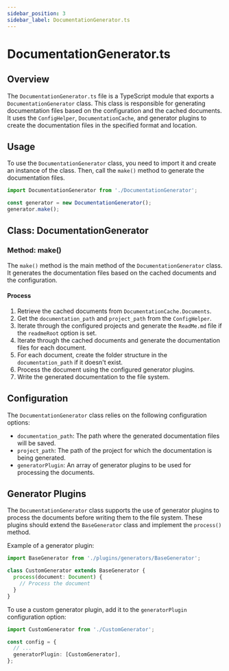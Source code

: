 ```yaml
---
sidebar_position: 3
sidebar_label: DocumentationGenerator.ts
---
```


# DocumentationGenerator.ts

## Overview

The `DocumentationGenerator.ts` file is a TypeScript module that exports a `DocumentationGenerator` class. This class is responsible for generating documentation files based on the configuration and the cached documents. It uses the `ConfigHelper`, `DocumentationCache`, and generator plugins to create the documentation files in the specified format and location.

## Usage

To use the `DocumentationGenerator` class, you need to import it and create an instance of the class. Then, call the `make()` method to generate the documentation files.

```typescript
import DocumentationGenerator from './DocumentationGenerator';

const generator = new DocumentationGenerator();
generator.make();
```

## Class: DocumentationGenerator

### Method: make()

The `make()` method is the main method of the `DocumentationGenerator` class. It generates the documentation files based on the cached documents and the configuration.

#### Process

1. Retrieve the cached documents from `DocumentationCache.Documents`.
2. Get the `documentation_path` and `project_path` from the `ConfigHelper`.
3. Iterate through the configured projects and generate the `ReadMe.md` file if the `readmeRoot` option is set.
4. Iterate through the cached documents and generate the documentation files for each document.
5. For each document, create the folder structure in the `documentation_path` if it doesn't exist.
6. Process the document using the configured generator plugins.
7. Write the generated documentation to the file system.

## Configuration

The `DocumentationGenerator` class relies on the following configuration options:

- `documentation_path`: The path where the generated documentation files will be saved.
- `project_path`: The path of the project for which the documentation is being generated.
- `generatorPlugin`: An array of generator plugins to be used for processing the documents.

## Generator Plugins

The `DocumentationGenerator` class supports the use of generator plugins to process the documents before writing them to the file system. These plugins should extend the `BaseGenerator` class and implement the `process()` method.

Example of a generator plugin:

```typescript
import BaseGenerator from './plugins/generators/BaseGenerator';

class CustomGenerator extends BaseGenerator {
  process(document: Document) {
    // Process the document
  }
}
```

To use a custom generator plugin, add it to the `generatorPlugin` configuration option:

```typescript
import CustomGenerator from './CustomGenerator';

const config = {
  // ...
  generatorPlugin: [CustomGenerator],
};
```